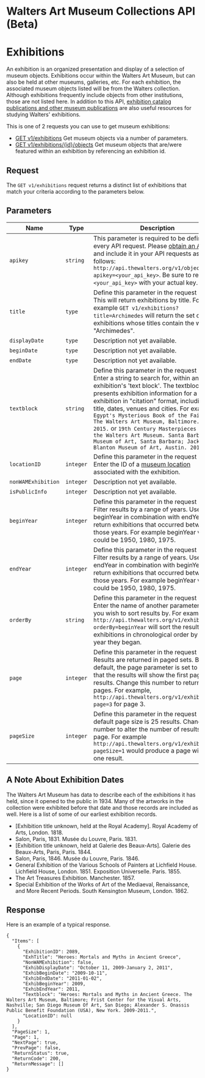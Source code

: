Walters Art Museum Collections API (Beta)
================================================================================

# Exhibitions 

An exhibition is an organized presentation and display of a selection of museum objects. Exhibitions occur within the Walters Art Museum, but can also be held at other museums, galleries, etc. For each exhibition, the associated museum objects listed will be from the Walters collection. Although exhibitions frequently include objects from other institutions, those are not listed here. In addition to this API, [exhibition catalog publications and other museum publications](http://www.worldcat.org/search?q=au%3AWalters+Art+Museum+%28Baltimore%2C+Md.%29&qt=hot_author) are also useful resources for studying Walters' exhibitions.

This is one of 2 requests you can use to get museum exhibitions:
- [GET v1/exhibitions](/exhibitions-get.md) Get museum objects via a number of parameters.
- [GET v1/exhibitions/{id}/objects](/exhibitions-objects.md) Get museum objects that are/were featured within an exhibition by referencing an exhibition id.


## Request

The `GET v1/exhibitions` request returns a distinct list of exhibitions that match your criteria according to the parameters below. 


## Parameters

Name | Type | Description
-----|------|--------------
`apikey` | `string` | This parameter is required to be defined in every API request. Please [obtain an API key](http://api.thewalters.org/) and include it in your API requests as follows: `http://api.thewalters.org/v1/objects?apikey=<your_api_key>`. Be sure to replace `<your_api_key>` with your actual key. 
`title` | `type` | Define this parameter in the request URI. This will return exhibitions by title. For example `GET v1/exhibitions?title=Archimedes` will return the set of exhibitions whose titles contain the word "Archimedes".
`displayDate` | `type` | Description not yet available.
`beginDate` | `type` | Description not yet available.
`endDate` | `type` | Description not yet available.
`textblock` | `string` | Define this parameter in the request URI. Enter a string to search for, within an exhibition's 'text block'. The textblock presents exhibition information for a single exhibition in "citation" format, including the title, dates, venues and cities. For example: `Egypt's Mysterious Book of the Faiyum. The Walters Art Museum, Baltimore. 2013-2015.` or `19th Century Masterpieces from the Walters Art Museum. Santa Barbara Museum of Art, Santa Barbara; Jack S. Blanton Museum of Art, Austin. 2010-2011.`
`locationID` | `integer` | Define this parameter in the request URI. Enter the ID of a [museum location](/locations.md) associated with the exhibition.
`nonWAMExhibition` | `integer` | Description not yet available.
`isPublicInfo` | `integer` | Description not yet available.
`beginYear` | `integer` | Define this parameter in the request URI. Filter results by a range of years. Use beginYear in combination with endYear to return exhibitions that occurred between those years. For example beginYear values could be 1950, 1980, 1975.
`endYear` | `integer` | Define this parameter in the request URI. Filter results by a range of years. Use endYear in combination with beginYear to return exhibitions that occurred between those years. For example beginYear values could be 1950, 1980, 1975.
`orderBy` | `string` | Define this parameter in the request URI. Enter the name of another parameter that you wish to sort results by. For example, `http://api.thewalters.org/v1/exhibitions?orderBy=beginYear` will sort the resulting exhibitions in chronological order by the year they began.
`page` | `integer` | Define this parameter in the request URI. Results are returned in paged sets. By default, the page parameter is set to 1 so that the results will show the first page of results. Change this number to return other pages. For example, `http://api.thewalters.org/v1/exhibitions?page=3` for page 3. 
`pageSize` | `integer` | Define this parameter in the request URI. By default page size is 25 results. Change this number to alter the number of results per page. For example `http://api.thewalters.org/v1/exhibitions?pageSize=1` would produce a page with only one result.

## A Note About Exhibition Dates

The Walters Art Museum has data to describe each of the exhibitions it has held, since it opened to the public in 1934. Many of the artworks in the collection were exhibited before that date and those records are included as well. Here is a list of some of our earliest exhibition records.

- [Exhibition title unknown, held at the Royal Academy]. Royal Academy of Arts, London. 1818.
- Salon, Paris, 1831. Musée du Louvre, Paris. 1831.
- [Exhibition title unknown, held at Galerie des Beaux-Arts]. Galerie des Beaux-Arts, Paris, Paris. 1844.
- Salon, Paris, 1846. Musée du Louvre, Paris. 1846.
- General Exhibition of the Various Schools of Painters at Lichfield House. Lichfield House, London. 1851. Exposition Universelle. Paris. 1855.
- The Art Treasures Exhibition. Manchester. 1857. 
- Special Exhibition of the Works of Art of the Mediaeval, Renaissance, and More Recent Periods. South Kensington Museum, London. 1862.

## Response

Here is an example of a typical response.

```
{
  "Items": [
    {
      "ExhibitionID": 2089,
      "ExhTitle": "Heroes: Mortals and Myths in Ancient Greece",
      "NonWAMExhibition": false,
      "ExhibDisplayDate": "October 11, 2009-January 2, 2011",
      "ExhibBeginDate": "2009-10-11",
      "ExhibEndDate": "2011-01-02",
      "ExhibBeginYear": 2009,
      "ExhibEndYear": 2011,
      "Textblock": "Heroes: Mortals and Myths in Ancient Greece. The Walters Art Museum, Baltimore; Frist Center for the Visual Arts, Nashville; San Diego Museum Of Art, San Diego; Alexander S. Onassis Public Benefit Foundation (USA), New York. 2009-2011.",
      "LocationID": null
    }
  ],
  "PageSize": 1,
  "Page": 1,
  "NextPage": true,
  "PrevPage": false,
  "ReturnStatus": true,
  "ReturnCode": 200,
  "ReturnMessage": []
}
```
